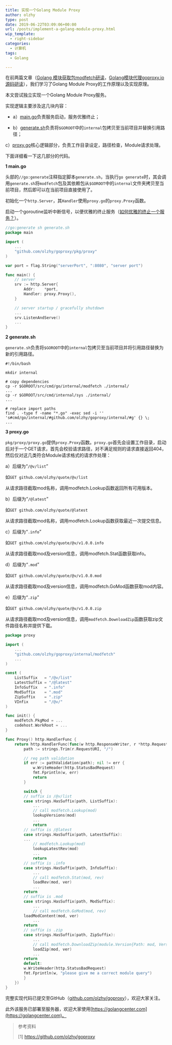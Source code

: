 ```yaml
---
title: 实现一个Golang Module Proxy
author: olzhy
type: post
date: 2019-06-22T03:09:06+00:00
url: /posts/implement-a-golang-module-proxy.html
wip_template:
  - right-sidebar
categories:
  - 计算机
tags:
  - Golang

---
```

在前两篇文章（[Golang 模块获取包modfetch研读](/posts/golang-modfetch-package.html)，[Golang模块代理goproxy.io源码研读](/posts/goproxyio.html)），我们学习了Golang Module Proxy的工作原理以及实现原理。
  
本文尝试独立实现一个Golang Module Proxy服务。
  
实现逻辑主要涉及这几块内容：
  
- a）[main.go](https://github.com/olzhy/goproxy/blob/master/main.go)负责服务启动，服务优雅终止；
  
- b）[generate.sh](https://github.com/olzhy/goproxy/blob/master/generate.sh)负责将`$GOROOT`中的`internal`包拷贝至当前项目并替换引用路径；
  
c）[proxy.go](https://github.com/olzhy/goproxy/blob/master/pkg/proxy/proxy.go)核心逻辑部分，负责工作目录设定，路径检查，Module请求处理。
  
下面详细看一下这几部分的代码。

**1 main.go**
  
头部的`//go:generate`注释指定脚本`generate.sh`，当执行`go generate`时，其会调用`generate.sh`将`modfetch`包及其依赖包从`$GOROOT`中的`internal`文件夹拷贝至当前项目，然后即可以在当前项目直接使用了。
  
初始化一个`http.Server`，其`Handler`使用`proxy.go`的`proxy.Proxy`函数。
  
启动一个goroutine监听中断信号，以便优雅的终止服务（[如何优雅的终止一个服务？](/posts/golang-shutdown-server-gracefully.html)）。

```go
//go:generate sh generate.sh
package main

import (
    ...
    "github.com/olzhy/goproxy/pkg/proxy"
)

var port = flag.String("serverPort", ":8080", "server port")

func main() {
    // server
    srv := http.Server{
        Addr:    *port,
        Handler: proxy.Proxy(),
    }

    // server startup / gracefully shutdown
    ...
    srv.ListenAndServe()
    ...
}
```

**2 generate.sh**
  
`generate.sh`负责将`$GOROOT`中的`internal`包拷贝至当前项目并将引用路径替换为新的引用路径。

```shell
#!/bin/bash

mkdir internal

# copy dependencies
cp -r $GOROOT/src/cmd/go/internal/modfetch ./internal/
...
cp -r $GOROOT/src/cmd/internal/sys ./internal/
...

# replace import paths
find . -type f -name "*.go" -exec sed -i '' 's#cmd/go/internal/#github.com/olzhy/goproxy/internal/#g' {} \; 
...
```

**3 proxy.go**
  
`pkg/proxy/proxy.go`提供`proxy.Proxy`函数。`proxy.go`首先会设置工作目录，启动后对于一个GET请求，首先会校验请求路径，对不满足规则的请求直接返回404，然后仅对这几类符合Module请求格式的请求作处理：
  
a）后缀为“`/@v/list`”
  
如`GET github.com/olzhy/quote/@v/list`
  
从请求路径截取mod名称，调用modfetch.Lookup函数返回所有可用版本。
  
b）后缀为“`/@latest`”
  
如`GET github.com/olzhy/quote/@latest`
  
从请求路径截取mod名称，调用modfetch.Lookup函数获取最近一次提交信息。
  
c）后缀为“`.info`”
  
如`GET github.com/olzhy/quote/@v/v1.0.0.info`
  
从请求路径截取mod及version信息，调用modfetch.Stat函数获取info。
  
d）后缀为“`.mod`”
  
如`GET github.com/olzhy/quote/@v/v1.0.0.mod`
  
从请求路径截取mod及version信息，调用modfetch.GoMod函数获取mod内容。
  
e）后缀为“`.zip`”
  
如`GET github.com/olzhy/quote/@v/v1.0.0.zip`
  
从请求路径截取mod及version信息，调用`modfetch.DownloadZip`函数获取zip文件路径名称并提供下载。

```go
package proxy

import (
    ...
    "github.com/olzhy/goproxy/internal/modfetch"
    ...
)

const (
    ListSuffix   = "/@v/list"
    LatestSuffix = "/@latest"
    InfoSuffix   = ".info"
    ModSuffix    = ".mod"
    ZipSuffix    = ".zip"
    VInfix       = "/@v/"
)

func init() {
    modfetch.PkgMod = ...
    codehost.WorkRoot = ...
}

func Proxy() http.HandlerFunc {
    return http.HandlerFunc(func(w http.ResponseWriter, r *http.Request) {
        path := strings.Trim(r.RequestURI, "/")

        // req path validation
        if err := pathValidation(path); nil != err {
            w.WriteHeader(http.StatusBadRequest)
            fmt.Fprintln(w, err)
            return
        }

        switch {
        // suffix is /@v/list
        case strings.HasSuffix(path, ListSuffix):
            ...
            // call modfetch.Lookup(mod)
            lookupVersions(mod)
            ...
            return
        // suffix is /@latest
        case strings.HasSuffix(path, LatestSuffix):
	    ...
            // modfetch.Lookup(mod)
            lookupLatestRev(mod)
            ...
            return
        // suffix is .info
        case strings.HasSuffix(path, InfoSuffix):
            ...
            // call modfetch.Stat(mod, rev)
            loadRev(mod, ver)
            ...
	    return
        // suffix is .mod
        case strings.HasSuffix(path, ModSuffix):
            ...
            // call modfetch.GoMod(mod, rev)
	    loadModContent(mod, ver)
            ...
	    return
        // suffix is .zip
        case strings.HasSuffix(path, ZipSuffix):
            ...
            // call modfetch.DownloadZip(module.Version{Path: mod, Version: rev})
            loadZip(mod, ver)
            ...
	    return
        default:
	    w.WriteHeader(http.StatusBadRequest)
	    fmt.Fprintln(w, "please give me a correct module query")
        }
    })
}
```

完整实现代码已提交至GitHub（[github.com/olzhy/goproxy](https://github.com/olzhy/goproxy)），欢迎大家关注。
  
此外该服务已部署至服务器，欢迎大家使用[https://golangcenter.com](https://golangcenter.com)。

> 参考资料
>
> [1]&nbsp;<a href="https://github.com/olzhy/goproxy" target="blank">https://github.com/olzhy/goproxy</a>